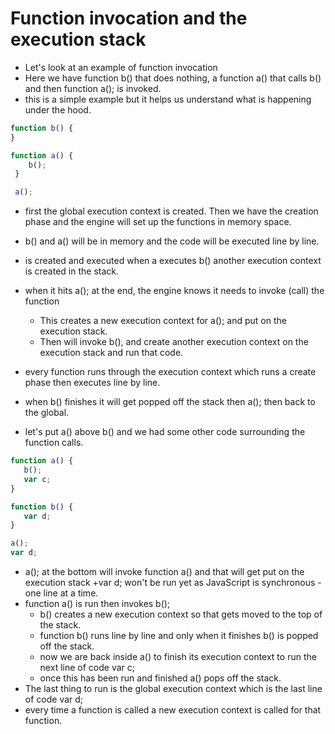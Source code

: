 # Function invocation and the execution stack
+ Let's look at an example of function invocation
+ Here we have function b() that does nothing, a function a() that calls b() and then function a(); is invoked. 
+ this is a simple example but it helps us understand what is happening under the hood.
```javascript
function b() {
}

function a() {
    b();
 }

 a();
```
+ first the global execution context is created. Then we have the creation phase and the engine will set up the functions in memory space.
+ b() and a() will be in memory and the code will be executed line by line.
+ is created and executed when a executes b() another execution context is created in the stack.
+ when it hits a(); at the end, the engine knows it needs to invoke (call) the function
    + This creates a new execution context for a(); and put on the execution stack.
    + Then will invoke b(), and create another execution context on the execution stack and run that code.
+ every function runs through the execution context which runs a create phase then executes line by line.
+ when b() finishes it will get popped off the stack then a(); then back to the global.

+ let's put a() above b() and we had some other code surrounding the function calls.

```javascript
function a() {
   b();
   var c;
}

function b() {
   var d;
}

a();
var d;
```

+ a(); at the bottom will invoke function a() and that will get put on the execution stack
    +var d; won't be run yet as JavaScript is synchronous - one line at a time.
+ function a() is run then invokes b();
    + b() creates a new execution context so that gets moved to the top of the stack.
    + function b() runs line by line and only when it finishes b() is popped off the stack.
    + now we are back inside a() to finish its execution context to run the next line of code var c;
    + once this has been run and finished a() pops off the stack.
+ The last thing to run is the global execution context which is the last line of code var d;
+ every time a function is called a new execution context is called for that function.